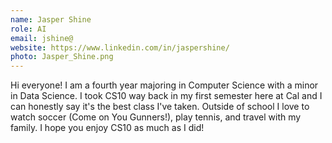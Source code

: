 ```yaml
---
name: Jasper Shine
role: AI
email: jshine@
website: https://www.linkedin.com/in/jaspershine/
photo: Jasper_Shine.png
---
```

Hi everyone! I am a fourth year majoring in Computer Science with a minor in Data Science. I took CS10 way back in my first semester here at Cal and I can honestly say it's the best class I've taken. Outside of school I love to watch soccer (Come on You Gunners!), play tennis, and travel with my family. I hope you enjoy CS10 as much as I did!
